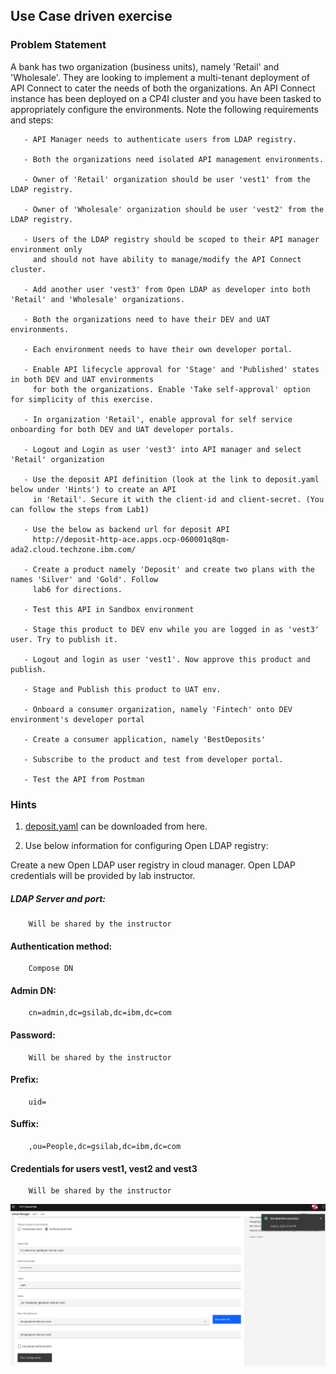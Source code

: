 ## Use Case driven exercise
### Problem Statement

A bank has two organization (business units), namely 'Retail' and 'Wholesale'. They are looking to implement a multi-tenant deployment of API Connect to cater the needs of both the organizations. An API Connect instance has been deployed on a CP4I cluster and you have been tasked to appropriately configure the environments. Note the following requirements and steps:
      
       - API Manager needs to authenticate users from LDAP registry.
       
       - Both the organizations need isolated API management environments.
       
       - Owner of 'Retail' organization should be user 'vest1' from the LDAP registry.
       
       - Owner of 'Wholesale' organization should be user 'vest2' from the LDAP registry.
       
       - Users of the LDAP registry should be scoped to their API manager environment only 
         and should not have ability to manage/modify the API Connect cluster.
         
       - Add another user 'vest3' from Open LDAP as developer into both 'Retail' and 'Wholesale' organizations.
       
       - Both the organizations need to have their DEV and UAT environments.
       
       - Each environment needs to have their own developer portal.
       
       - Enable API lifecycle approval for 'Stage' and 'Published' states in both DEV and UAT environments 
         for both the organizations. Enable 'Take self-approval' option for simplicity of this exercise.
         
       - In organization 'Retail', enable approval for self service onboarding for both DEV and UAT developer portals.
       
       - Logout and Login as user 'vest3' into API manager and select 'Retail' organization
       
       - Use the deposit API definition (look at the link to deposit.yaml below under 'Hints') to create an API 
         in 'Retail'. Secure it with the client-id and client-secret. (You can follow the steps from Lab1)
       
       - Use the below as backend url for deposit API
         http://deposit-http-ace.apps.ocp-060001q8qm-ada2.cloud.techzone.ibm.com/
         
       - Create a product namely 'Deposit' and create two plans with the names 'Silver' and 'Gold'. Follow 
         lab6 for directions.
       
       - Test this API in Sandbox environment
       
       - Stage this product to DEV env while you are logged in as 'vest3' user. Try to publish it.
       
       - Logout and login as user 'vest1'. Now approve this product and publish.
       
       - Stage and Publish this product to UAT env.
       
       - Onboard a consumer organization, namely 'Fintech' onto DEV environment's developer portal
       
       - Create a consumer application, namely 'BestDeposits'
       
       - Subscribe to the product and test from developer portal.
       
       - Test the API from Postman
       




### Hints

1) [deposit.yaml](https://github.com/ibm-ecosystem-lab/APICv10/blob/main/Misc/Exercises/deposit.yaml) can be downloaded from here.

2) Use below information for configuring Open LDAP registry:

Create a new Open LDAP user registry in cloud manager. Open LDAP credentials will be provided by lab instructor. 

##### LDAP Server and port: 
        Will be shared by the instructor
      
#### Authentication method: 
        Compose DN
      
#### Admin DN: 
        cn=admin,dc=gsilab,dc=ibm,dc=com
      
#### Password: 
        Will be shared by the instructor
      
#### Prefix: 
        uid=
      
#### Suffix: 
        ,ou=People,dc=gsilab,dc=ibm,dc=com

#### Credentials for users vest1, vest2 and vest3
        Will be shared by the instructor
      
      

![](images/open_ldap_config.png)

